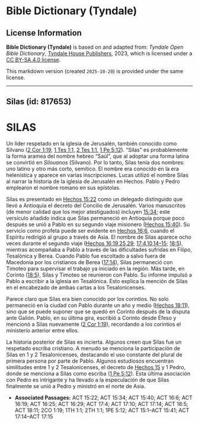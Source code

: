 # Bible Dictionary (Tyndale)

## License Information

**Bible Dictionary (Tyndale)** is based on and adapted from: _Tyndale Open Bible Dictionary_, [Tyndale House Publishers](https://tyndaleopenresources.com/), 2023, which is licensed under a [CC BY-SA 4.0 license](https://creativecommons.org/licenses/by-sa/4.0/legalcode.en).

This markdown version (created `2025-10-20`) is provided under the same license.



--------------------------------

## Silas (id: 817653)

SILAS
=====

Un líder respetado en la iglesia de Jerusalén, también conocido como Silvano ([2 Cor 1:19,](https://ref.ly/2Cor1:19) [1 Tes 1:1,](https://ref.ly/1Thess1:1) [2 Tes 1:1,](https://ref.ly/2Thess1:1) [1 Pe 5:12](https://ref.ly/1Pet5:12)). “Silas” es probablemente la forma aramea del nombre hebreo “Saúl”, que al adoptar una forma latina se convirtió en *Silouanos* (Silvano). Por lo tanto, Silas tenía dos nombres: uno latino y otro más corto, semítico. El nombre era conocido en la era helenística y aparece en varias inscripciones. Lucas utilizó el nombre Silas al narrar la historia de la iglesia de Jerusalén en Hechos. Pablo y Pedro emplearon el nombre romano en sus epístolas.

Silas es presentado en [Hechos 15:22](https://ref.ly/Acts15:22) como un delegado distinguido que llevó a Antioquía el decreto del Concilio de Jerusalén. Varios manuscritos (de menor calidad que los mejor atestiguados) incluyen [15:34](https://ref.ly/Acts15:34); este versículo añadido indica que Silas permaneció en Antioquía porque poco después se unió a Pablo en su segundo viaje misionero ([Hechos 15:40](https://ref.ly/Acts15:40)). Su servicio como profeta puede ser evidente en [Hechos 16:6](https://ref.ly/Acts16:6), cuando el Espíritu redirigió al grupo a través de Asia. El nombre de Silas aparece ocho veces durante el segundo viaje ([Hechos 16:19,25,29](https://ref.ly/Acts16:19,Acts16:25,Acts16:29); [17:4,10,14–15](https://ref.ly/Acts17:4,Acts17:10,Acts17:14-Acts17:15); [18:5](https://ref.ly/Acts18:5)), mientras acompañaba a Pablo a través de las dificultades sufridas en Filipo, Tesalónica y Berea. Cuando Pablo fue escoltado a salvo fuera de Macedonia por los cristianos de Berea ([17:14](https://ref.ly/Acts17:14)), Silas permaneció con Timoteo para supervisar el trabajo ya iniciado en la región. Más tarde, en Corinto ([18:5](https://ref.ly/Acts18:5)), Silas y Timoteo se reunieron con Pablo. Su informe impulsó a Pablo a escribir a la iglesia en Tesalónica. Esto explica la mención de Silas en el encabezado de ambas cartas a los Tesalonicenses.

Parece claro que Silas era bien conocido por los corintios. No solo permaneció en la ciudad con Pablo durante un año y medio ([Hechos 18:11](https://ref.ly/Acts18:11)), sino que se puede suponer que se quedó en Corinto después de la disputa ante Galión. Pablo, en su última gira, escribió a Corinto desde Éfeso y mencionó a Silas nuevamente ([2 Cor 1:19](https://ref.ly/2Cor1:19)), recordando a los corintios el ministerio anterior entre ellos.

La historia posterior de Silas es incierta. Algunos creen que Silas fue un respetado escriba cristiano. A menudo se menciona la participación de Silas en 1 y 2 Tesalonicenses, destacando el uso constante del plural de primera persona por parte de Pablo. Algunos estudiosos encuentran similitudes entre 1 y 2 Tesalonicenses, el decreto de [Hechos 15](https://ref.ly/Acts15:1-Acts15:41) y 1 Pedro, donde se menciona a Silas como escriba ([1 Pe 5:12](https://ref.ly/1Pet5:12)). Esta última asociación con Pedro es intrigante y ha llevado a la especulación de que Silas finalmente se unió a Pedro y ministró en el norte de Asia.

* **Associated Passages:** ACT 15:22; ACT 15:34; ACT 15:40; ACT 16:6; ACT 16:19; ACT 16:25; ACT 16:29; ACT 17:4; ACT 17:10; ACT 17:14; ACT 18:5; ACT 18:11; 2CO 1:19; 1TH 1:1; 2TH 1:1; 1PE 5:12; ACT 15:1–ACT 15:41; ACT 17:14–ACT 17:15

